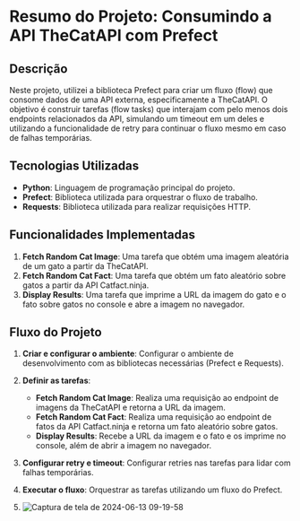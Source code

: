 # Resumo do Projeto: Consumindo a API TheCatAPI com Prefect

## Descrição
Neste projeto, utilizei a biblioteca Prefect para criar um fluxo (flow) que consome dados de uma API externa, especificamente a TheCatAPI. 
O objetivo é construir tarefas (flow tasks) que interajam com pelo menos dois endpoints relacionados da API, simulando um timeout em um deles 
e utilizando a funcionalidade de retry para continuar o fluxo mesmo em caso de falhas temporárias.

## Tecnologias Utilizadas
- **Python**: Linguagem de programação principal do projeto.
- **Prefect**: Biblioteca utilizada para orquestrar o fluxo de trabalho.
- **Requests**: Biblioteca utilizada para realizar requisições HTTP.

## Funcionalidades Implementadas
1. **Fetch Random Cat Image**: Uma tarefa que obtém uma imagem aleatória de um gato a partir da TheCatAPI.
2. **Fetch Random Cat Fact**: Uma tarefa que obtém um fato aleatório sobre gatos a partir da API Catfact.ninja.
3. **Display Results**: Uma tarefa que imprime a URL da imagem do gato e o fato sobre gatos no console e abre a imagem no navegador.

## Fluxo do Projeto
1. **Criar e configurar o ambiente**: Configurar o ambiente de desenvolvimento com as bibliotecas necessárias (Prefect e Requests).
2. **Definir as tarefas**:
    - **Fetch Random Cat Image**: Realiza uma requisição ao endpoint de imagens da TheCatAPI e retorna a URL da imagem.
    - **Fetch Random Cat Fact**: Realiza uma requisição ao endpoint de fatos da API Catfact.ninja e retorna um fato aleatório sobre gatos.
    - **Display Results**: Recebe a URL da imagem e o fato e os imprime no console, além de abrir a imagem no navegador.
3. **Configurar retry e timeout**: Configurar retries nas tarefas para lidar com falhas temporárias.
4. **Executar o fluxo**: Orquestrar as tarefas utilizando um fluxo do Prefect.

5. ![Captura de tela de 2024-06-13 09-19-58](https://github.com/rachel-araujo/flow-tasks-the-cats/assets/79382072/b6d2d776-ca1b-4acf-8585-576b78f87a98)

